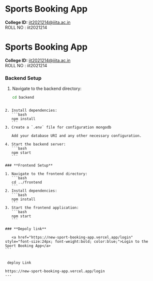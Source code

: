 # **Sports Booking App**

**College ID:** iit2021214@iiita.ac.in
<br>
ROLL NO : iit2021214

# **Sports Booking App**

**College ID:** iit2021214@iiita.ac.in
<br>
ROLL NO : iit2021214


### **Backend Setup**
1. Navigate to the backend directory:
   ```bash
   cd backend
````

2. Install dependencies:
   ```bash
   npm install 
   ```
3. Create a `.env` file for configuration mongodb

   Add your database URI and any other necessary configuration.

4. Start the backend server:
   ```bash
   npm start
   ```

### **Frontend Setup**

1. Navigate to the frontend directory:
   ```bash
   cd ../frontend
   ```
2. Install dependencies:
   ```bash
   npm install
   ```
3. Start the frontend application:
   ```bash
   npm start
   ```

### **Depoly link**
 
   <a href="https://new-sport-booking-app.vercel.app/login" style="font-size:24px; font-weight:bold; color:blue;">Login to the Sport Booking App</a>
```


 deploy Link

https://new-sport-booking-app.vercel.app/login
---
